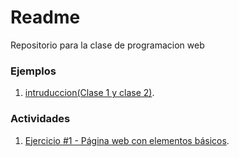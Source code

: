 # Readme

 Repositorio  para la clase de programacion web 

### Ejemplos

1. [intruduccion(Clase 1 y clase 2)](/pruebas1/index.html).

### Actividades

1. [Ejercicio #1 - Página web con elementos básicos](Actividad1.html).




